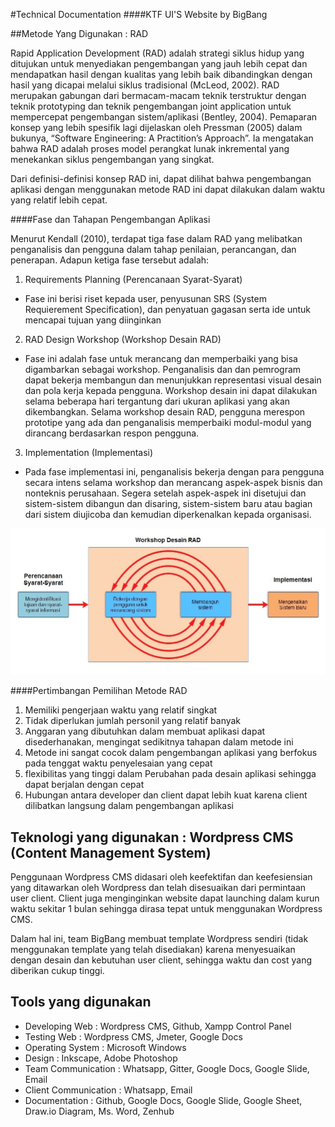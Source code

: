 #Technical Documentation
####KTF UI'S Website by BigBang


##Metode Yang Digunakan : RAD

Rapid Application Development (RAD) adalah strategi siklus hidup yang ditujukan untuk menyediakan pengembangan yang jauh lebih cepat dan mendapatkan hasil dengan kualitas yang lebih baik dibandingkan dengan hasil yang dicapai melalui siklus tradisional (McLeod, 2002). RAD merupakan gabungan dari bermacam-macam teknik terstruktur dengan teknik prototyping dan teknik pengembangan joint application untuk mempercepat pengembangan sistem/aplikasi (Bentley, 2004). Pemaparan konsep yang lebih spesifik lagi dijelaskan oleh Pressman (2005) dalam bukunya, “Software Engineering: A Practition’s Approach”. Ia mengatakan bahwa RAD adalah proses model perangkat lunak inkremental yang menekankan siklus pengembangan yang singkat.

 Dari definisi-definisi konsep RAD ini, dapat dilihat bahwa pengembangan aplikasi dengan menggunakan metode RAD ini dapat dilakukan dalam waktu yang relatif lebih cepat.

####Fase dan Tahapan Pengembangan Aplikasi

Menurut Kendall (2010), terdapat tiga fase dalam RAD yang melibatkan penganalisis dan pengguna dalam tahap penilaian, perancangan, dan penerapan. Adapun ketiga fase tersebut adalah:

1. Requirements Planning (Perencanaan Syarat-Syarat)
  + Fase ini berisi riset kepada user, penyusunan SRS (System Requierement Specification), dan penyatuan gagasan serta ide untuk mencapai tujuan yang diinginkan

2. RAD Design Workshop (Workshop Desain RAD)
  + Fase ini adalah fase untuk merancang dan memperbaiki yang bisa digambarkan sebagai workshop. Penganalisis dan dan pemrogram dapat bekerja membangun dan menunjukkan representasi visual desain dan pola kerja kepada pengguna. Workshop desain ini dapat dilakukan selama beberapa hari tergantung dari ukuran aplikasi yang akan dikembangkan. Selama workshop desain RAD, pengguna merespon prototipe yang ada dan penganalisis memperbaiki modul-modul yang dirancang berdasarkan respon pengguna.

3. Implementation (Implementasi)
  + Pada fase implementasi ini, penganalisis bekerja dengan para pengguna secara intens selama workshop dan merancang aspek-aspek bisnis dan nonteknis perusahaan. Segera setelah aspek-aspek ini disetujui dan sistem-sistem dibangun dan disaring, sistem-sistem baru atau bagian dari sistem diujicoba dan kemudian diperkenalkan kepada organisasi.

![RAD](https://github.com/gunadarma-academy/asde-big-bang/blob/master/Images/proses%20RAD.jpg)


####Pertimbangan Pemilihan Metode RAD

1.	Memiliki pengerjaan waktu yang relatif singkat
2.	Tidak diperlukan jumlah personil yang relatif banyak
3.	Anggaran yang dibutuhkan dalam membuat aplikasi dapat disederhanakan, mengingat sedikitnya tahapan dalam metode ini
4.	Metode ini sangat cocok dalam pengembangan aplikasi yang berfokus pada tenggat waktu penyelesaian yang cepat
5.	flexibilitas yang tinggi dalam Perubahan pada desain aplikasi sehingga dapat berjalan dengan cepat
6.	Hubungan antara developer dan client dapat lebih kuat karena client dilibatkan langsung dalam pengembangan aplikasi

## Teknologi yang digunakan : Wordpress CMS (Content Management System)

Penggunaan Wordpress CMS didasari oleh keefektifan dan keefesiensian yang ditawarkan oleh Wordpress dan telah disesuaikan dari permintaan user client. Client juga menginginkan website dapat launching dalam kurun waktu sekitar 1 bulan sehingga dirasa tepat untuk menggunakan Wordpress CMS.

Dalam hal ini, team BigBang membuat template Wordpress sendiri (tidak menggunakan template yang telah disediakan) karena menyesuaikan dengan desain dan kebutuhan user client, sehingga waktu dan cost yang diberikan cukup tinggi.

## Tools yang digunakan

+ Developing Web : Wordpress CMS, Github, Xampp Control Panel
+ Testing Web : Wordpress CMS, Jmeter, Google Docs
+ Operating System : Microsoft Windows
+ Design : Inkscape, Adobe Photoshop
+ Team Communication :  Whatsapp, Gitter, Google Docs, Google Slide, Email
+ Client Communication : Whatsapp, Email
+ Documentation : Github, Google Docs, Google Slide, Google Sheet, Draw.io Diagram, Ms. Word, Zenhub
